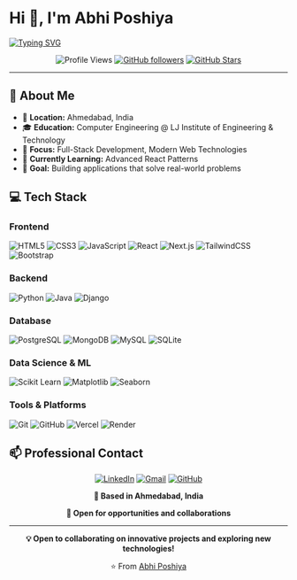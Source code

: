 # Hi 👋, I'm Abhi Poshiya

[![Typing SVG](https://readme-typing-svg.herokuapp.com?font=Fira+Code&size=24&duration=2500&pause=800&color=2196F3&center=true&vCenter=true&width=700&lines=🚀+Full-Stack+Developer;🎓+Computer+Engineering+Student;💻+Building+Modern+Web+Applications;🌟+Always+Learning+New+Technologies)](https://git.io/typing-svg)

<div align="center">

![Profile Views](https://komarev.com/ghpvc/?username=abhi-patel-0411&label=Profile%20views&color=blue&style=flat-square)
[![GitHub followers](https://img.shields.io/github/followers/abhi-patel-0411?logo=GitHub&style=flat-square&color=blue)](https://github.com/abhi-patel-0411)
[![GitHub Stars](https://img.shields.io/github/stars/abhi-patel-0411?logo=github&style=flat-square&color=yellow)](https://github.com/abhi-patel-0411)

</div>

---

## 🎯 About Me

- 📍 **Location:** Ahmedabad, India
- 🎓 **Education:** Computer Engineering @ LJ Institute of Engineering & Technology
- 💼 **Focus:** Full-Stack Development,  Modern Web Technologies
- 🌱 **Currently Learning:** Advanced React Patterns
- 🎯 **Goal:** Building applications that solve real-world problems



## 💻 Tech Stack

### Frontend
![HTML5](https://img.shields.io/badge/HTML5-E34F26?style=flat-square&logo=html5&logoColor=white)
![CSS3](https://img.shields.io/badge/CSS3-1572B6?style=flat-square&logo=css3&logoColor=white)
![JavaScript](https://img.shields.io/badge/JavaScript-F7DF1E?style=flat-square&logo=javascript&logoColor=black)
![React](https://img.shields.io/badge/React-20232A?style=flat-square&logo=react&logoColor=61DAFB)
![Next.js](https://img.shields.io/badge/Next.js-000000?style=flat-square&logo=nextdotjs&logoColor=white)
![TailwindCSS](https://img.shields.io/badge/Tailwind_CSS-38B2AC?style=flat-square&logo=tailwind-css&logoColor=white)
![Bootstrap](https://img.shields.io/badge/Bootstrap-563D7C?style=flat-square&logo=bootstrap&logoColor=white)

### Backend
![Python](https://img.shields.io/badge/Python-3776AB?style=flat-square&logo=python&logoColor=white)
![Java](https://img.shields.io/badge/Java-ED8B00?style=flat-square&logo=java&logoColor=white)
![Django](https://img.shields.io/badge/Django-092E20?style=flat-square&logo=django&logoColor=white)

### Database
![PostgreSQL](https://img.shields.io/badge/PostgreSQL-316192?style=flat-square&logo=postgresql&logoColor=white)
![MongoDB](https://img.shields.io/badge/MongoDB-4EA94B?style=flat-square&logo=mongodb&logoColor=white)
![MySQL](https://img.shields.io/badge/MySQL-00000F?style=flat-square&logo=mysql&logoColor=white)
![SQLite](https://img.shields.io/badge/SQLite-07405E?style=flat-square&logo=sqlite&logoColor=white)

### Data Science & ML
![Scikit Learn](https://img.shields.io/badge/scikit_learn-F7931E?style=flat-square&logo=scikit-learn&logoColor=white)
![Matplotlib](https://img.shields.io/badge/Matplotlib-11557c?style=flat-square&logo=python&logoColor=white)
![Seaborn](https://img.shields.io/badge/Seaborn-3776AB?style=flat-square&logo=python&logoColor=white)

### Tools & Platforms
![Git](https://img.shields.io/badge/Git-F05032?style=flat-square&logo=git&logoColor=white)
![GitHub](https://img.shields.io/badge/GitHub-100000?style=flat-square&logo=github&logoColor=white)
![Vercel](https://img.shields.io/badge/Vercel-000000?style=flat-square&logo=vercel&logoColor=white)
![Render](https://img.shields.io/badge/Render-46E3B7?style=flat-square&logo=render&logoColor=white)

## 📫 Professional Contact

<div align="center">

[![LinkedIn](https://img.shields.io/badge/LinkedIn-0077B5?style=for-the-badge&logo=linkedin&logoColor=white)](https://www.linkedin.com/in/abhi-poshiya-005228321)
[![Gmail](https://img.shields.io/badge/Gmail-D14836?style=for-the-badge&logo=gmail&logoColor=white)](mailto:abhiposhiya0104@gmail.com)
[![GitHub](https://img.shields.io/badge/GitHub-181717?style=for-the-badge&logo=github&logoColor=white)](https://github.com/abhi-patel-0411)

**📍 Based in Ahmedabad, India**

**💼 Open for opportunities and collaborations**

</div>

---

<div align="center">

**💡 Open to collaborating on innovative projects and exploring new technologies!**

⭐️ From [Abhi Poshiya](https://github.com/abhi-patel-0411)

</div>